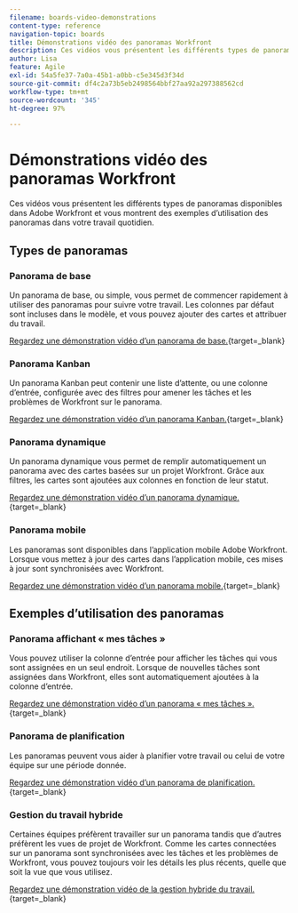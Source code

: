 ```yaml
---
filename: boards-video-demonstrations
content-type: reference
navigation-topic: boards
title: Démonstrations vidéo des panoramas Workfront
description: Ces vidéos vous présentent les différents types de panoramas disponibles dans Adobe Workfront et vous montrent des exemples d’utilisation des panoramas dans votre travail quotidien.
author: Lisa
feature: Agile
exl-id: 54a5fe37-7a0a-45b1-a0bb-c5e345d3f34d
source-git-commit: df4c2a73b5eb2498564bbf27aa92a297388562cd
workflow-type: tm+mt
source-wordcount: '345'
ht-degree: 97%

---
```


# Démonstrations vidéo des panoramas Workfront

<!--Audited: 12/2023-->

Ces vidéos vous présentent les différents types de panoramas disponibles dans Adobe Workfront et vous montrent des exemples d’utilisation des panoramas dans votre travail quotidien.

## Types de panoramas

### Panorama de base

Un panorama de base, ou simple, vous permet de commencer rapidement à utiliser des panoramas pour suivre votre travail. Les colonnes par défaut sont incluses dans le modèle, et vous pouvez ajouter des cartes et attribuer du travail.

[Regardez une démonstration vidéo d’un panorama de base.](https://video.tv.adobe.com/v/3416382/){target=_blank}

### Panorama Kanban

Un panorama Kanban peut contenir une liste d’attente, ou une colonne d’entrée, configurée avec des filtres pour amener les tâches et les problèmes de Workfront sur le panorama.

[Regardez une démonstration vidéo d’un panorama Kanban.](https://video.tv.adobe.com/v/3416383/){target=_blank}

### Panorama dynamique

Un panorama dynamique vous permet de remplir automatiquement un panorama avec des cartes basées sur un projet Workfront. Grâce aux filtres, les cartes sont ajoutées aux colonnes en fonction de leur statut.

[Regardez une démonstration vidéo d’un panorama dynamique.](https://video.tv.adobe.com/v/3422404/){target=_blank}

### Panorama mobile

Les panoramas sont disponibles dans l’application mobile Adobe Workfront. Lorsque vous mettez à jour des cartes dans l’application mobile, ces mises à jour sont synchronisées avec Workfront.

[Regardez une démonstration vidéo d’un panorama mobile.](https://video.tv.adobe.com/v/3416379/){target=_blank}

## Exemples d’utilisation des panoramas

### Panorama affichant « mes tâches »

Vous pouvez utiliser la colonne d’entrée pour afficher les tâches qui vous sont assignées en un seul endroit. Lorsque de nouvelles tâches sont assignées dans Workfront, elles sont automatiquement ajoutées à la colonne d’entrée.

[Regardez une démonstration vidéo d’un panorama « mes tâches ».](https://video.tv.adobe.com/v/3416378/){target=_blank}

### Panorama de planification

Les panoramas peuvent vous aider à planifier votre travail ou celui de votre équipe sur une période donnée.

[Regardez une démonstration vidéo d’un panorama de planification.](https://video.tv.adobe.com/v/3416380/){target=_blank}

### Gestion du travail hybride

Certaines équipes préfèrent travailler sur un panorama tandis que d’autres préfèrent les vues de projet de Workfront. Comme les cartes connectées sur un panorama sont synchronisées avec les tâches et les problèmes de Workfront, vous pouvez toujours voir les détails les plus récents, quelle que soit la vue que vous utilisez.

[Regardez une démonstration vidéo de la gestion hybride du travail.](https://video.tv.adobe.com/v/3416381/){target=_blank}
